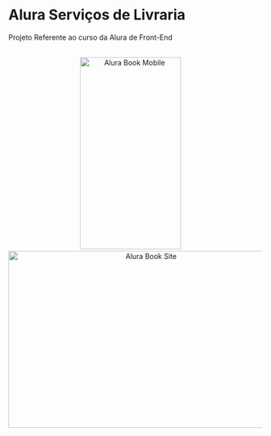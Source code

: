 # Alura Serviços de Livraria
Projeto Referente ao curso da Alura de Front-End

</br>
<div align="center">
  <a href="https://alurabooks-ksi.vercel.app/" ><img style="height: 380px; width:200px;"  alt="Alura Book Mobile" src="/../../../alura/blob/main/imagens/AluraBooks-Mobile.jpg"></a>&nbsp;&nbsp;&nbsp;&nbsp;&nbsp;
  <a href="https://alurabooks-ksi.vercel.app/"><img style="height: 350px; width:550px;"  alt="Alura Book Site" src="/../../../alura/blob/main/imagens/AluraBooks-Site.jpg"></a>  
</div>

